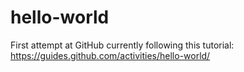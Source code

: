 # hello-world
First attempt at GitHub
currently following this tutorial: https://guides.github.com/activities/hello-world/
